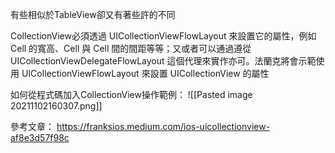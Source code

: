 有些相似於TableView卻又有著些許的不同

CollectionView必須透過 UICollectionViewFlowLayout 來設置它的屬性，例如 Cell 的寬高、Cell 與 Cell 間的間距等等；又或者可以通過遵從UICollectionViewDelegateFlowLayout 這個代理來實作亦可。法蘭克將會示範使用 UICollectionViewFlowLayout 來設置 UICollectionView 的屬性


如何從程式碼加入CollectionView操作範例：
![[Pasted image 20211102160307.png]]


參考文章：
https://franksios.medium.com/ios-uicollectionview-af8e3d57f98c